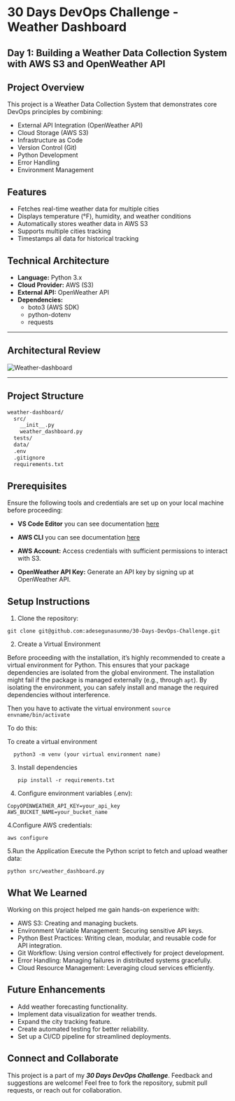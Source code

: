 # 30 Days DevOps Challenge - Weather Dashboard

## Day 1: Building a Weather Data Collection System with AWS S3 and OpenWeather API

## Project Overview
This project is a Weather Data Collection System that demonstrates core DevOps principles by combining:
- External API Integration (OpenWeather API)
- Cloud Storage (AWS S3)
- Infrastructure as Code
- Version Control (Git)
- Python Development
- Error Handling
- Environment Management

## Features
- Fetches real-time weather data for multiple cities
- Displays temperature (°F), humidity, and weather conditions
- Automatically stores weather data in AWS S3
- Supports multiple cities tracking
- Timestamps all data for historical tracking

## Technical Architecture
- **Language:** Python 3.x
- **Cloud Provider:** AWS (S3)
- **External API:** OpenWeather API
- **Dependencies:** 
  - boto3 (AWS SDK)
  - python-dotenv
  - requests
---

## Architectural Review

![Weather-dashboard](https://github.com/user-attachments/assets/31f11c48-0f71-4cd4-8009-8f7f1552127d)

---
## Project Structure

```markdown
weather-dashboard/
  src/
    __init__.py
    weather_dashboard.py
  tests/
  data/
  .env
  .gitignore
  requirements.txt
```
## Prerequisites
Ensure the following tools and credentials are set up on your local machine before proceeding:

 - **VS Code Editor** you can see documentation [here](https://code.visualstudio.com/download)

- **AWS CLI** you can see documentation [here](https://docs.aws.amazon.com/cli/latest/userguide/getting-started-install.html)

- **AWS Account:** Access credentials with sufficient permissions to interact with S3.

- **OpenWeather API Key:** Generate an API key by signing up at OpenWeather API.
  
## Setup Instructions

1. Clone the repository:
  ```
  git clone git@github.com:adesegunasunmo/30-Days-DevOps-Challenge.git
  ```

2. Create a Virtual Environment

 Before proceeding with the installation, it’s highly recommended to create a virtual environment for Python. This ensures that your package dependencies are isolated from the global environment. The installation might fail if the package is managed externally (e.g., through `apt`). By isolating the environment, you can safely install and manage the required dependencies without interference.

Then you have to activate the virtual environment 
    ```
    source envname/bin/activate
    ```

  To do this:

  To create a virtual environment 

  ```
    python3 -m venv (your virtual environment name)
  ```

3. Install dependencies

   ```
   pip install -r requirements.txt
   ```

4. Configure environment variables (.env):
```
CopyOPENWEATHER_API_KEY=your_api_key
AWS_BUCKET_NAME=your_bucket_name
```

4.Configure AWS credentials:
```
aws configure

```
5.Run the Application
Execute the Python script to fetch and upload weather data:


   ``` 
   python src/weather_dashboard.py
   ```


## What We Learned
Working on this project helped me gain hands-on experience with:

- AWS S3: Creating and managing buckets.
- Environment Variable Management: Securing sensitive API keys.
- Python Best Practices: Writing clean, modular, and reusable code for API integration.
- Git Workflow: Using version control effectively for project development.
- Error Handling: Managing failures in distributed systems gracefully.
- Cloud Resource Management: Leveraging cloud services efficiently.

## Future Enhancements
- Add weather forecasting functionality.
- Implement data visualization for weather trends.
- Expand the city tracking feature.
- Create automated testing for better reliability.
- Set up a CI/CD pipeline for streamlined deployments.

## Connect and Collaborate
This project is a part of my ***30 Days DevOps Challenge***. Feedback and suggestions are welcome!
Feel free to fork the repository, submit pull requests, or reach out for collaboration.
